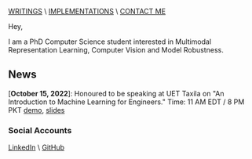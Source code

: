 [WRITINGS](https://manasraza.medium.com) \ [IMPLEMENTATIONS](implementations.md) \ [CONTACT ME](mailto:mraza@oakland.edu)




Hey,

I am a PhD Computer Science student interested in Multimodal Representation Learning, Computer Vision and Model Robustness. 

## News

\[**October 15, 2022**\]: Honoured to be speaking at UET Taxila on "An Introduction to Machine Learning for Engineers." Time: 11 AM EDT / 8 PM PKT 
[demo](talk/uet-2022/demo-code.html), [slides](talk/uet-2022/slides.html)

### Social Accounts 

[LinkedIn](https://linkedin.com/in/memanasraza) \ [GitHub](https://github.com/anas-r-dev) 


